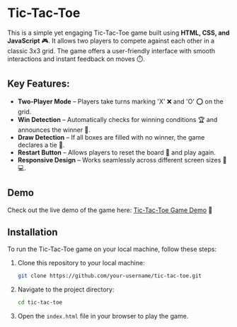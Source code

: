 # Tic-Tac-Toe

This is a simple yet engaging Tic-Tac-Toe game built using **HTML, CSS, and JavaScript** 🎮. It allows two players to compete against each other in a classic 3x3 grid. The game offers a user-friendly interface with smooth interactions and instant feedback on moves ⏱️.

## Key Features:

- **Two-Player Mode** – Players take turns marking 'X' ❌ and 'O' ⭕ on the grid.
- **Win Detection** – Automatically checks for winning conditions 🏆 and announces the winner 🎉.
- **Draw Detection** – If all boxes are filled with no winner, the game declares a tie 🤝.
- **Restart Button** – Allows players to reset the board 🔄 and play again.
- **Responsive Design** – Works seamlessly across different screen sizes 📱💻.

## Demo

Check out the live demo of the game here: [Tic-Tac-Toe Game Demo](https://yourdemo-link.com) 🚀

## Installation

To run the Tic-Tac-Toe game on your local machine, follow these steps:

1. Clone this repository to your local machine:

    ```bash
    git clone https://github.com/your-username/tic-tac-toe.git
    ```

2. Navigate to the project directory:

    ```bash
    cd tic-tac-toe
    ```

3. Open the `index.html` file in your browser to play the game.
